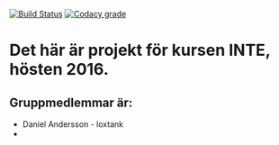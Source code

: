 [![Build Status](https://travis-ci.com/loxtank/INTE-project.svg?token=HVyD8hhehAkKaEpajmp6&branch=master)](https://travis-ci.com/loxtank/INTE-project)
[![Codacy grade](https://img.shields.io/codacy/grade/e27821fb6289410b8f58338c7e0bc686.svg?maxAge=2592000)](https://www.codacy.com/app/lars-daniel-andersson/INTE-project/dashboard)

# Det här är projekt för kursen INTE, hösten 2016.


## Gruppmedlemmar är:
* Daniel Andersson - loxtank
* 
